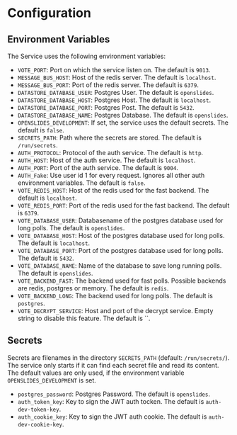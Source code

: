 <!--- Code generated with go generate ./... DO NOT EDIT. --->
# Configuration

## Environment Variables

The Service uses the following environment variables:

* `VOTE_PORT`: Port on which the service listen on. The default is `9013`.
* `MESSAGE_BUS_HOST`: Host of the redis server. The default is `localhost`.
* `MESSAGE_BUS_PORT`: Port of the redis server. The default is `6379`.
* `DATASTORE_DATABASE_USER`: Postgres User. The default is `openslides`.
* `DATASTORE_DATABASE_HOST`: Postgres Host. The default is `localhost`.
* `DATASTORE_DATABASE_PORT`: Postgres Post. The default is `5432`.
* `DATASTORE_DATABASE_NAME`: Postgres Database. The default is `openslides`.
* `OPENSLIDES_DEVELOPMENT`: If set, the service uses the default secrets. The default is `false`.
* `SECRETS_PATH`: Path where the secrets are stored. The default is `/run/secrets`.
* `AUTH_PROTOCOL`: Protocol of the auth service. The default is `http`.
* `AUTH_HOST`: Host of the auth service. The default is `localhost`.
* `AUTH_PORT`: Port of the auth service. The default is `9004`.
* `AUTH_Fake`: Use user id 1 for every request. Ignores all other auth environment variables. The default is `false`.
* `VOTE_REDIS_HOST`: Host of the redis used for the fast backend. The default is `localhost`.
* `VOTE_REDIS_PORT`: Port of the redis used for the fast backend. The default is `6379`.
* `VOTE_DATABASE_USER`: Databasename of the postgres database used for long polls. The default is `openslides`.
* `VOTE_DATABASE_HOST`: Host of the postgres database used for long polls. The default is `localhost`.
* `VOTE_DATABASE_PORT`: Port of the postgres database used for long polls. The default is `5432`.
* `VOTE_DATABASE_NAME`: Name of the database to save long running polls. The default is `openslides`.
* `VOTE_BACKEND_FAST`: The backend used for fast polls. Possible backends are redis, postgres or memory. The default is `redis`.
* `VOTE_BACKEND_LONG`: The backend used for long polls. The default is `postgres`.
* `VOTE_DECRYPT_SERVICE`: Host and port of the decrypt service. Empty string to disable this feature. The default is ``.


## Secrets

Secrets are filenames in the directory `SECRETS_PATH` (default: `/run/secrets/`). 
The service only starts if it can find each secret file and read its content. 
The default values are only used, if the environment variable `OPENSLIDES_DEVELOPMENT` is set.

* `postgres_password`: Postgres Password. The default is `openslides`.
* `auth_token_key`: Key to sign the JWT auth tocken. The default is `auth-dev-token-key`.
* `auth_cookie_key`: Key to sign the JWT auth cookie. The default is `auth-dev-cookie-key`.
